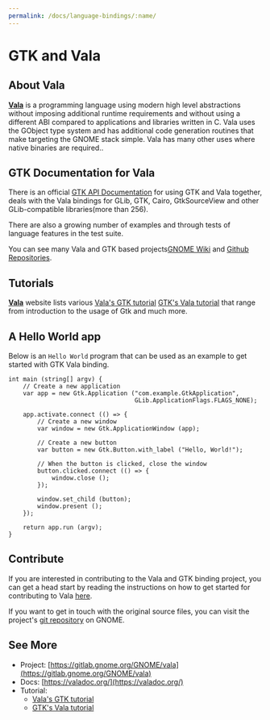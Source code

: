 ```yaml
---
permalink: /docs/language-bindings/:name/
---
```

# GTK and Vala

## About Vala

[**Vala**](https://wiki.gnome.org/Projects/Vala) is a programming language using modern high level abstractions without imposing additional runtime requirements and without using a different ABI compared to applications and libraries written in C. Vala uses the GObject type system and has additional code generation routines that make targeting the GNOME stack simple. Vala has many other uses where native binaries are required..

## GTK Documentation for Vala

There is an official [GTK API Documentation](https://valadoc.org/) for using GTK and Vala together, deals with the Vala bindings for GLib, GTK, Cairo, GtkSourceView and other GLib-compatible libraries(more than 256).

There are also a growing number of examples and through tests of language features in the test suite.

You can see many Vala and GTK based projects[GNOME Wiki](https://wiki.gnome.org/Projects/Vala/Documentation#Projects_Developed_in_Vala) and [Github Repositories](https://github.com/search?q=language%3AVala&type=Repositories&ref=advsearch&l=Vala&l=).


## Tutorials

[**Vala**](https://wiki.gnome.org/Projects/Vala/) website lists various [Vala's GTK tutorial](https://wiki.gnome.org/Projects/Vala/Documentation#GUI_Programming) [GTK's Vala tutorial](https://developer.gnome.org/gnome-devel-demos/stable/beginner.vala.html.en) that range from introduction to the usage of Gtk and much more.

## A Hello World app
Below is an `Hello World` program that can be used as an example to get started with GTK Vala binding.
```vala
int main (string[] argv) {
    // Create a new application
    var app = new Gtk.Application ("com.example.GtkApplication",
                                   GLib.ApplicationFlags.FLAGS_NONE);

    app.activate.connect (() => {
        // Create a new window
        var window = new Gtk.ApplicationWindow (app);

        // Create a new button
        var button = new Gtk.Button.with_label ("Hello, World!");

        // When the button is clicked, close the window
        button.clicked.connect (() => {
            window.close ();
        });

        window.set_child (button);
        window.present ();
    });

    return app.run (argv);
}
```

## Contribute

If you are interested in contributing to the Vala and GTK binding project, you can get a head start by reading the instructions on how to get started for contributing to Vala [here](https://wiki.gnome.org/Projects/Vala/Bindings).

If you want to get in touch with the original source files, you can visit the project's [git repository](https://gitlab.gnome.org/GNOME/vala) on GNOME.

## See More

* Project: [https://gitlab.gnome.org/GNOME/vala](https://gitlab.gnome.org/GNOME/vala)
* Docs: [https://valadoc.org/](https://valadoc.org/)
* Tutorial:
  - [Vala's GTK tutorial](https://wiki.gnome.org/Projects/Vala/Documentation#GUI_Programming)
  - [GTK's Vala tutorial](https://developer.gnome.org/gnome-devel-demos/stable/beginner.vala.html.en)
